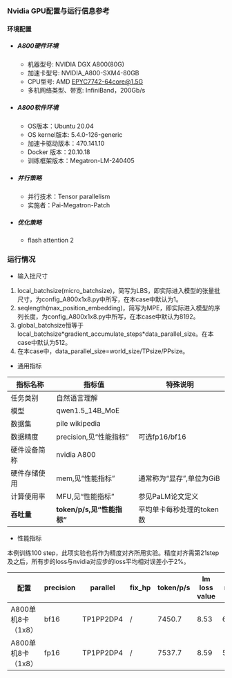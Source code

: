 ### Nvidia GPU配置与运行信息参考
#### 环境配置
- ##### A800硬件环境
    - 机器型号: NVIDIA DGX A800(80G) 
    - 加速卡型号: NVIDIA_A800-SXM4-80GB
    - CPU型号: AMD EPYC7742-64core@1.5G
    - 多机网络类型、带宽: InfiniBand，200Gb/s

- ##### A800软件环境
   - OS版本：Ubuntu 20.04
   - OS kernel版本: 5.4.0-126-generic     
   - 加速卡驱动版本：470.141.10
   - Docker 版本：20.10.18
   - 训练框架版本：Megatron-LM-240405

- ##### 并行策略

   - 并行技术：Tensor parallelism
   - 实施者：Pai-Megatron-Patch

- ##### 优化策略

   - flash attention 2

### 运行情况

* 输入批尺寸

1. local_batchsize(micro_batchsize)，简写为LBS，即实际进入模型的张量批尺寸，为config_A800x1x8.py中所写，在本case中默认为1。
2. seqlength(max_position_embedding)，简写为MPE，即实际进入模型的序列长度，为config_A800x1x8.py中所写，在本case中默认为8192。
3. global_batchsize恒等于local_batchsize\*gradient_accumulate_steps\*data_parallel_size。在本case中默认为512。
4. 在本case中，data_parallel_size=world_size/TPsize/PPsize。

* 通用指标

| 指标名称     | 指标值                     | 特殊说明                           |
| ------------ | -------------------------- | ---------------------------------- |
| 任务类别     | 自然语言理解               |                                    |
| 模型         | qwen1.5_14B_MoE                  |                                    |
| 数据集       | pile wikipedia   |                                    |
| 数据精度       | precision,见“性能指标”  | 可选fp16/bf16                      |
| 硬件设备简称 | nvidia A800                |                                    |
| 硬件存储使用 | mem,见“性能指标”           | 通常称为“显存”,单位为GiB           |
| 计算使用率 | MFU,见“性能指标”           | 参见PaLM论文定义 |
| **吞吐量**   | **token/p/s,见“性能指标”** | 平均单卡每秒处理的token数          |

* 性能指标

本例训练100 step，此项实验也将作为精度对齐所用实验。精度对齐需第21step及之后，所有步的loss与nvidia对应步的loss平均相对误差小于2%。

| 配置                |  precision | parallel |  fix_hp           | token/p/s | lm loss value| mem       | MFU       |
| ------------------ | -------- | --------- | ---------------- | ------ |  ------- | --------- | --------- |
| A800单机8卡（1x8）  |    bf16    | TP1PP2DP4 |  / | 7450.7 | 8.53 | 66/80 | 32.95% |
| A800单机8卡（1x8）  |    fp16    | TP1PP2DP4 |  /| 7537.7 | 8.59 | 59/80 | 33.33% |
